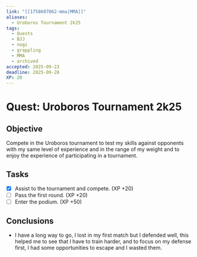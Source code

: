 ```yaml
---
link: "[[1758607062-mma|MMA]]"
aliases:
  - Uroboros Tournament 2k25
tags:
  - Quests
  - BJJ
  - nogi
  - grappling
  - MMA
  - archived
accepted: 2025-09-23
deadline: 2025-09-28
XP: 20
---
```

# Quest: Uroboros Tournament 2k25
## Objective
Compete in the Uroboros tournament to test my skills against opponents with my same level of experience and in the range of my weight and to enjoy the experience of participating in a tournament.

## Tasks
- [x] Assist to the tournament and compete. (XP +20)
- [ ] Pass the first round. (XP +20)
- [ ] Enter the podium. (XP +50)

## Conclusions
- I have a long way to go, I lost in my first match but I defended well, this helped me to see that I have to train harder, and to focus on my defense first, I had some opportunities to escape and I wasted them.

